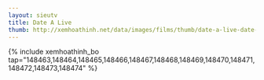 ```yaml
---
layout: sieutv
title: Date A Live
thumb: http://xemhoathinh.net/data/images/films/thumb/date-a-live-date-a-live-2013.jpg
---
```

{% include xemhoathinh_bo tap="148463,148464,148465,148466,148467,148468,148469,148470,148471,148472,148473,148474" %} 
